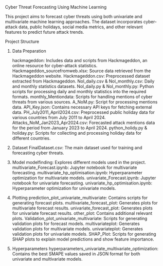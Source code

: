 Cyber Threat Forecasting Using Machine Learning

This project aims to forecast cyber threats using both univariate and multivariate machine learning approaches. The dataset incorporates cyber-attack data, public holidays, social media metrics, and other relevant features to predict future attack trends.

Project Structure

1. Data Preparation


	hackmageddon: Includes data and scripts from Hackmageddon, an online resource for cyber-attack statistics.
	Hackmageddon_sourcefromweb.xlsx: Source data retrieved from the Hackmageddon website.
	Hackmageddon.csv: Preprocessed dataset extracted from Hackmageddon.
	Nol_daily.csv & Nol_monthly.csv: Daily and monthly statistics datasets.
	Nol_daily.py & Nol_monthly.py: Python scripts for processing daily and monthly statistics into the required formats.
	monthly_Mentiondata: Scripts for handling mentions of cyber threats from various sources.
	A_NoM.py: Script for processing mentions data.
	API_Key.json: Contains necessary API keys for fetching external data.
	PH_July2011_April2024.csv: Preprocessed public holiday data for various countries from July 2011 to April 2024.
	Attacks_NoM_Jan2023_Apr2024.csv: Forecasted attack mentions data for the period from January 2023 to April 2024.
	python_holidy.py & holiday.py: Scripts for collecting and processing holiday data for different countries.



2. Dataset
FinalDataset.csv: The main dataset used for training and forecasting cyber threats.

4. Model
modelfinding: Explores different models used in the project.
multivariate_Forecast.ipynb: Jupyter notebook for multivariate forecasting.
multivariate_hp_optimisation.ipynb: Hyperparameter optimization for multivariate models.
univariate_Forecast.ipynb: Jupyter notebook for univariate forecasting.
univariate_hp_optimisation.ipynb: Hyperparameter optimization for univariate models.


6. Plotting
prediction_plot_univariate_multivariate: Contains scripts for generating forecast plots.
multivariate_forecast_plot: Generates plots for multivariate forecast results.
univariate_forecast_plot: Generates plots for univariate forecast results.
other_plot: Contains additional relevant plots.
Validation_plot_univariate_multivariate: Scripts for generating validation plots for forecast models.
multivariateplot: Generates validation plots for multivariate models.
univariateplot: Generates validation plots for univariate models.
SHAP_Plot: Scripts for generating SHAP plots to explain model predictions and show feature importance.
7. Hyperparameters
hyperparameters_univariate_multivariate_optimization: Contains the best SMAPE values saved in JSON format for both univariate and multivariate models.
